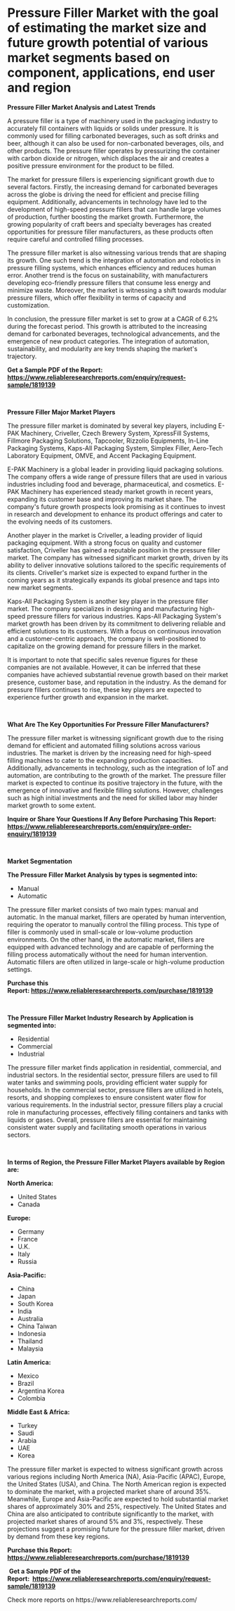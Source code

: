 <p><h1>Pressure Filler Market with the goal of estimating the market size and future growth potential of various market segments based on component, applications, end user and region</h1></p><p><strong>Pressure Filler Market Analysis and Latest Trends</strong></p>
<p><p>A pressure filler is a type of machinery used in the packaging industry to accurately fill containers with liquids or solids under pressure. It is commonly used for filling carbonated beverages, such as soft drinks and beer, although it can also be used for non-carbonated beverages, oils, and other products. The pressure filler operates by pressurizing the container with carbon dioxide or nitrogen, which displaces the air and creates a positive pressure environment for the product to be filled.</p><p>The market for pressure fillers is experiencing significant growth due to several factors. Firstly, the increasing demand for carbonated beverages across the globe is driving the need for efficient and precise filling equipment. Additionally, advancements in technology have led to the development of high-speed pressure fillers that can handle large volumes of production, further boosting the market growth. Furthermore, the growing popularity of craft beers and specialty beverages has created opportunities for pressure filler manufacturers, as these products often require careful and controlled filling processes.</p><p>The pressure filler market is also witnessing various trends that are shaping its growth. One such trend is the integration of automation and robotics in pressure filling systems, which enhances efficiency and reduces human error. Another trend is the focus on sustainability, with manufacturers developing eco-friendly pressure fillers that consume less energy and minimize waste. Moreover, the market is witnessing a shift towards modular pressure fillers, which offer flexibility in terms of capacity and customization.</p><p>In conclusion, the pressure filler market is set to grow at a CAGR of 6.2% during the forecast period. This growth is attributed to the increasing demand for carbonated beverages, technological advancements, and the emergence of new product categories. The integration of automation, sustainability, and modularity are key trends shaping the market's trajectory.</p></p>
<p><strong>Get a Sample PDF of the Report:&nbsp; <a href="https://www.reliableresearchreports.com/enquiry/request-sample/1819139">https://www.reliableresearchreports.com/enquiry/request-sample/1819139</a></strong></p>
<p>&nbsp;</p>
<p><strong>Pressure Filler Major Market Players</strong></p>
<p><p>The pressure filler market is dominated by several key players, including E-PAK Machinery, Criveller, Czech Brewery System, XpressFill Systems, Fillmore Packaging Solutions, Tapcooler, Rizzolio Equipments, In-Line Packaging Systems, Kaps-All Packaging System, Simplex Filler, Aero-Tech Laboratory Equipment, OMVE, and Accent Packaging Equipment. </p><p>E-PAK Machinery is a global leader in providing liquid packaging solutions. The company offers a wide range of pressure fillers that are used in various industries including food and beverage, pharmaceutical, and cosmetics. E-PAK Machinery has experienced steady market growth in recent years, expanding its customer base and improving its market share. The company's future growth prospects look promising as it continues to invest in research and development to enhance its product offerings and cater to the evolving needs of its customers.</p><p>Another player in the market is Criveller, a leading provider of liquid packaging equipment. With a strong focus on quality and customer satisfaction, Criveller has gained a reputable position in the pressure filler market. The company has witnessed significant market growth, driven by its ability to deliver innovative solutions tailored to the specific requirements of its clients. Criveller's market size is expected to expand further in the coming years as it strategically expands its global presence and taps into new market segments.</p><p>Kaps-All Packaging System is another key player in the pressure filler market. The company specializes in designing and manufacturing high-speed pressure fillers for various industries. Kaps-All Packaging System's market growth has been driven by its commitment to delivering reliable and efficient solutions to its customers. With a focus on continuous innovation and a customer-centric approach, the company is well-positioned to capitalize on the growing demand for pressure fillers in the market.</p><p>It is important to note that specific sales revenue figures for these companies are not available. However, it can be inferred that these companies have achieved substantial revenue growth based on their market presence, customer base, and reputation in the industry. As the demand for pressure fillers continues to rise, these key players are expected to experience further growth and expansion in the market.</p></p>
<p>&nbsp;</p>
<p><strong>What Are The Key Opportunities For Pressure Filler Manufacturers?</strong></p>
<p><p>The pressure filler market is witnessing significant growth due to the rising demand for efficient and automated filling solutions across various industries. The market is driven by the increasing need for high-speed filling machines to cater to the expanding production capacities. Additionally, advancements in technology, such as the integration of IoT and automation, are contributing to the growth of the market. The pressure filler market is expected to continue its positive trajectory in the future, with the emergence of innovative and flexible filling solutions. However, challenges such as high initial investments and the need for skilled labor may hinder market growth to some extent.</p></p>
<p><strong>Inquire or Share Your Questions If Any Before Purchasing This Report: <a href="https://www.reliableresearchreports.com/enquiry/pre-order-enquiry/1819139">https://www.reliableresearchreports.com/enquiry/pre-order-enquiry/1819139</a></strong></p>
<p>&nbsp;</p>
<p><strong>Market Segmentation</strong></p>
<p><strong>The Pressure Filler Market Analysis by types is segmented into:</strong></p>
<p><ul><li>Manual</li><li>Automatic</li></ul></p>
<p><p>The pressure filler market consists of two main types: manual and automatic. In the manual market, fillers are operated by human intervention, requiring the operator to manually control the filling process. This type of filler is commonly used in small-scale or low-volume production environments. On the other hand, in the automatic market, fillers are equipped with advanced technology and are capable of performing the filling process automatically without the need for human intervention. Automatic fillers are often utilized in large-scale or high-volume production settings.</p></p>
<p><strong>Purchase this Report:&nbsp;<a href="https://www.reliableresearchreports.com/purchase/1819139">https://www.reliableresearchreports.com/purchase/1819139</a></strong></p>
<p>&nbsp;</p>
<p><strong>The Pressure Filler Market Industry Research by Application is segmented into:</strong></p>
<p><ul><li>Residential</li><li>Commercial</li><li>Industrial</li></ul></p>
<p><p>The pressure filler market finds application in residential, commercial, and industrial sectors. In the residential sector, pressure fillers are used to fill water tanks and swimming pools, providing efficient water supply for households. In the commercial sector, pressure fillers are utilized in hotels, resorts, and shopping complexes to ensure consistent water flow for various requirements. In the industrial sector, pressure fillers play a crucial role in manufacturing processes, effectively filling containers and tanks with liquids or gases. Overall, pressure fillers are essential for maintaining consistent water supply and facilitating smooth operations in various sectors.</p></p>
<p>&nbsp;</p>
<p><strong>In terms of Region, the Pressure Filler Market Players available by Region are:</strong></p>
<p>
    <p> <strong> North America: </strong>
        <ul>
            <li>United States</li>
            <li>Canada</li>
        </ul>
        </p> 
    <p> <strong> Europe: </strong>
        <ul>
            <li>Germany</li>
            <li>France</li>
            <li>U.K.</li>
            <li>Italy</li>
            <li>Russia</li>
        </ul>
        </p> 
    <p> <strong> Asia-Pacific: </strong>
        <ul>
            <li>China</li>
            <li>Japan</li>
            <li>South Korea</li>
            <li>India</li>
            <li>Australia</li>
            <li>China Taiwan</li>
            <li>Indonesia</li>
            <li>Thailand</li>
            <li>Malaysia</li>
        </ul>
        </p> 
    <p> <strong> Latin America: </strong>
        <ul>
            <li>Mexico</li>
            <li>Brazil</li>
            <li>Argentina Korea</li>
            <li>Colombia</li>
        </ul>
        </p> 
    <p> <strong> Middle East & Africa: </strong>
        <ul>
            <li>Turkey</li>
            <li>Saudi</li>
            <li>Arabia</li>
            <li>UAE</li>
            <li>Korea</li>
        </ul>
    </p>
    </p>
<p><p>The pressure filler market is expected to witness significant growth across various regions including North America (NA), Asia-Pacific (APAC), Europe, the United States (USA), and China. The North American region is expected to dominate the market, with a projected market share of around 35%. Meanwhile, Europe and Asia-Pacific are expected to hold substantial market shares of approximately 30% and 25%, respectively. The United States and China are also anticipated to contribute significantly to the market, with projected market shares of around 5% and 3%, respectively. These projections suggest a promising future for the pressure filler market, driven by demand from these key regions.</p></p>
<p><strong>Purchase this Report: <a href="https://www.reliableresearchreports.com/purchase/1819139">https://www.reliableresearchreports.com/purchase/1819139</a></strong></p>
<p>&nbsp;<strong>Get a Sample PDF of the Report:&nbsp;&nbsp;<a href="https://www.reliableresearchreports.com/enquiry/request-sample/1819139">https://www.reliableresearchreports.com/enquiry/request-sample/1819139</a></strong></p>
<p><strong></strong></p>
<p>Check more reports on https://www.reliableresearchreports.com/</p>